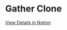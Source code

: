 # Gather Clone

[View Details in Notion](https://thread-sherbet-57e.notion.site/Platform-Gather-e4c1dc3f6cf049c49136946a654bf0a0)
